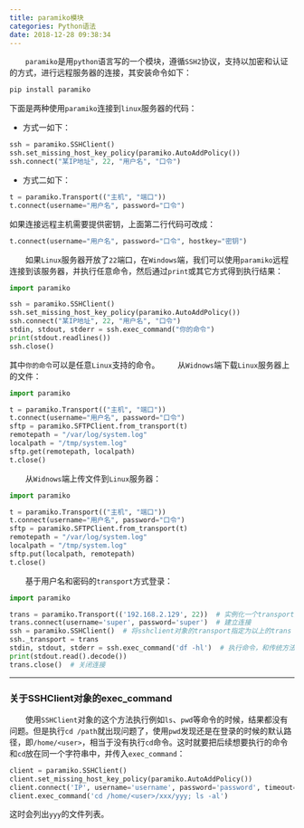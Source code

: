 ```yaml
---
title: paramiko模块
categories: Python语法
date: 2018-12-28 09:38:34
---
```

&emsp;&emsp;`paramiko`是用`python`语言写的一个模块，遵循`SSH2`协议，支持以加密和认证的方式，进行远程服务器的连接，其安装命令如下：<!--more-->

``` bash
pip install paramiko
```

下面是两种使用`paramiko`连接到`linux`服务器的代码：

- 方式一如下：

``` python
ssh = paramiko.SSHClient()
ssh.set_missing_host_key_policy(paramiko.AutoAddPolicy())
ssh.connect("某IP地址", 22, "用户名", "口令")
```

- 方式二如下：

``` python
t = paramiko.Transport(("主机", "端口"))
t.connect(username="用户名", password="口令")
```

如果连接远程主机需要提供密钥，上面第二行代码可改成：

``` python
t.connect(username="用户名", password="口令", hostkey="密钥")
```

&emsp;&emsp;如果`Linux`服务器开放了`22`端口，在`Windows`端，我们可以使用`paramiko`远程连接到该服务器，并执行任意命令，然后通过`print`或其它方式得到执行结果：

``` python
import paramiko

ssh = paramiko.SSHClient()
ssh.set_missing_host_key_policy(paramiko.AutoAddPolicy())
ssh.connect("某IP地址", 22, "用户名", "口令")
stdin, stdout, stderr = ssh.exec_command("你的命令")
print(stdout.readlines())
ssh.close()
```

其中`你的命令`可以是任意`Linux`支持的命令。
&emsp;&emsp;从`Widnows`端下载`Linux`服务器上的文件：

``` python
import paramiko

t = paramiko.Transport(("主机", "端口"))
t.connect(username="用户名", password="口令")
sftp = paramiko.SFTPClient.from_transport(t)
remotepath = "/var/log/system.log"
localpath = "/tmp/system.log"
sftp.get(remotepath, localpath)
t.close()
```

&emsp;&emsp;从`Widnows`端上传文件到`Linux`服务器：

``` python
import paramiko

t = paramiko.Transport(("主机", "端口"))
t.connect(username="用户名", password="口令")
sftp = paramiko.SFTPClient.from_transport(t)
remotepath = "/var/log/system.log"
localpath = "/tmp/system.log"
sftp.put(localpath, remotepath)
t.close()
```

&emsp;&emsp;基于用户名和密码的`transport`方式登录：

``` python
import paramiko

trans = paramiko.Transport(('192.168.2.129', 22))  # 实例化一个transport对象
trans.connect(username='super', password='super')  # 建立连接
ssh = paramiko.SSHClient()  # 将sshclient对象的transport指定为以上的trans
ssh._transport = trans
stdin, stdout, stderr = ssh.exec_command('df -hl')  # 执行命令，和传统方法一样
print(stdout.read().decode())
trans.close()  # 关闭连接
```

---

### 关于SSHClient对象的exec_command

&emsp;&emsp;使用`SSHClient`对象的这个方法执行例如`ls`、`pwd`等命令的时候，结果都没有问题。但是执行`cd /path`就出现问题了，使用`pwd`发现还是在登录的时候的默认路径，即`/home/<user>`，相当于没有执行`cd`命令。这时就要把后续想要执行的命令和`cd`放在同一个字符串中，并传入`exec_command`：

``` python
client = paramiko.SSHClient()
client.set_missing_host_key_policy(paramiko.AutoAddPolicy())
client.connect('IP', username='username', password='password', timeout=5)
client.exec_command('cd /home/<user>/xxx/yyy; ls -al')
```

这时会列出`yyy`的文件列表。
